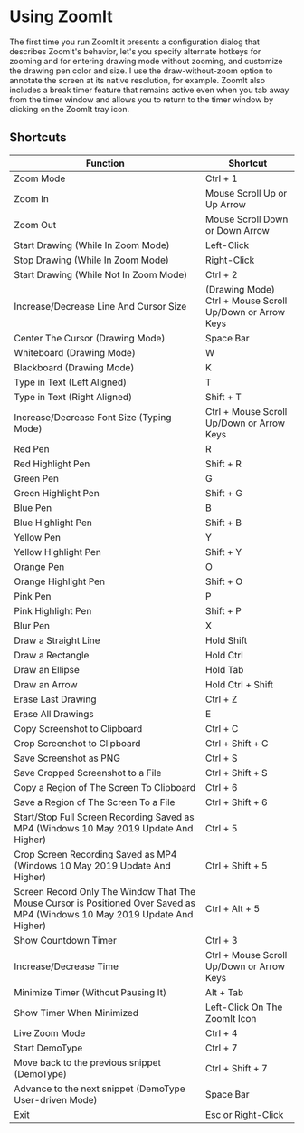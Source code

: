 # Using ZoomIt
The first time you run ZoomIt it presents a configuration dialog that describes ZoomIt's behavior, let's you specify alternate hotkeys for zooming and for entering drawing mode without zooming, and customize the drawing pen color and size. I use the draw-without-zoom option to annotate the screen at its native resolution, for example. ZoomIt also includes a break timer feature that remains active even when you tab away from the timer window and allows you to return to the timer window by clicking on the ZoomIt tray icon.
## Shortcuts
| Function |	Shortcut |
|  --------- | ---------- |
| Zoom Mode	| Ctrl + 1 |
| Zoom In	| Mouse Scroll Up or Up Arrow |
| Zoom Out	| Mouse Scroll Down or Down Arrow |
| Start Drawing (While In Zoom Mode)	| Left-Click |
| Stop Drawing (While In Zoom Mode)	| Right-Click |
| Start Drawing (While Not In Zoom Mode)	| Ctrl + 2 |
| Increase/Decrease Line And Cursor Size | (Drawing Mode)	Ctrl + Mouse Scroll Up/Down or Arrow Keys |
| Center The Cursor (Drawing Mode)	| Space Bar |
| Whiteboard (Drawing Mode)	| W |
| Blackboard (Drawing Mode)	| K |
| Type in Text (Left Aligned)	| T |
| Type in Text (Right Aligned)	| Shift + T |
| Increase/Decrease Font Size (Typing Mode)	| Ctrl + Mouse Scroll Up/Down or Arrow Keys |
| Red Pen	| R |
| Red Highlight Pen	| Shift + R |
| Green Pen	| G |
| Green Highlight Pen	| Shift + G |
| Blue Pen	| B |
| Blue Highlight Pen	| Shift + B |
| Yellow Pen	| Y |
| Yellow Highlight Pen	| Shift + Y |
| Orange Pen	| O |
| Orange Highlight Pen	| Shift + O |
| Pink Pen	| P |
| Pink Highlight Pen	| Shift + P |
| Blur Pen	| X |
| Draw a Straight Line	| Hold Shift |
| Draw a Rectangle	| Hold Ctrl |
| Draw an Ellipse	| Hold Tab |
| Draw an Arrow	| Hold Ctrl + Shift |
| Erase Last Drawing	| Ctrl + Z |
| Erase All Drawings	| E |
| Copy Screenshot to Clipboard	| Ctrl + C |
| Crop Screenshot to Clipboard	| Ctrl + Shift + C |
| Save Screenshot as PNG	| Ctrl + S |
| Save Cropped Screenshot to a File	| Ctrl + Shift + S |
| Copy a Region of The Screen To Clipboard	| Ctrl + 6 |
| Save a Region of The Screen To a File	| Ctrl + Shift + 6 |
| Start/Stop Full Screen Recording Saved as MP4 (Windows 10 May 2019 Update And Higher)	| Ctrl + 5 |
| Crop Screen Recording Saved as MP4 (Windows 10 May 2019 Update And Higher)	| Ctrl + Shift + 5 |
| Screen Record Only The Window That The Mouse Cursor is Positioned Over Saved as MP4 (Windows 10 May 2019 Update And Higher)	| Ctrl + Alt + 5 |
| Show Countdown Timer	| Ctrl + 3 |
| Increase/Decrease Time	| Ctrl + Mouse Scroll Up/Down or Arrow Keys |
| Minimize Timer (Without Pausing It)	| Alt + Tab |
| Show Timer When Minimized	| Left-Click On The ZoomIt Icon |
| Live Zoom Mode	| Ctrl + 4 |
| Start DemoType	| Ctrl + 7 |
| Move back to the previous snippet (DemoType)	| Ctrl + Shift + 7 |
| Advance to the next snippet (DemoType User-driven Mode)	| Space Bar |
| Exit	| Esc or Right-Click |
